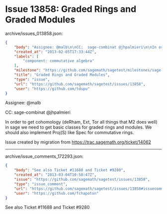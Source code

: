 # Issue 13858: Graded Rings and Graded Modules

archive/issues_013858.json:
```json
{
    "body": "Assignee: @malb\n\nCC:  sage-combinat @jhpalmieri\n\nIn order to get cohomology (deRham, Ext, Tor all things that M2 does well) in sage we need to get basic classes for graded rings and modules. We should also implement Proj(S) like Spec for commutative rings.\n\nIssue created by migration from https://trac.sagemath.org/ticket/14062\n\n",
    "created_at": "2013-02-05T17:33:44Z",
    "labels": [
        "component: commutative algebra"
    ],
    "milestone": "https://github.com/sagemath/sagetest/milestones/sage-6.4",
    "title": "Graded Rings and Graded Modules",
    "type": "issue",
    "url": "https://github.com/sagemath/sagetest/issues/13858",
    "user": "https://github.com/tdupu"
}
```
Assignee: @malb

CC:  sage-combinat @jhpalmieri

In order to get cohomology (deRham, Ext, Tor all things that M2 does well) in sage we need to get basic classes for graded rings and modules. We should also implement Proj(S) like Spec for commutative rings.

Issue created by migration from https://trac.sagemath.org/ticket/14062





---

archive/issue_comments_172293.json:
```json
{
    "body": "See also Ticket #11688 and Ticket #9280",
    "created_at": "2013-03-04T10:58:47Z",
    "issue": "https://github.com/sagemath/sagetest/issues/13858",
    "type": "issue_comment",
    "url": "https://github.com/sagemath/sagetest/issues/13858#issuecomment-172293",
    "user": "https://github.com/fchapoton"
}
```

See also Ticket #11688 and Ticket #9280
